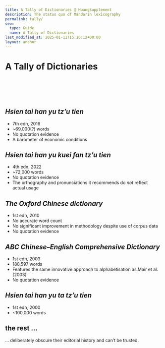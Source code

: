 ```yaml
---
title: A Tally of Dictionaries @ HuangSupplement
description: The status quo of Mandarin lexicography
permalink: tally/
seo:
  type: Guide
  name: A Tally of Dictionaries
last_modified_at: 2025-01-11T15:16:12+00:00
layout: anchor
---
```

# A Tally of Dictionaries
&nbsp;  
&nbsp;  
&nbsp;  
&nbsp;  
## _Hsien tai han yu tz’u tien_

- 7th edn, 2016
- ~69,000(?) words
- No quotation evidence
- A barometer of economic conditions

## _Hsien tai han yu kuei fan tz’u tien_

- 4th edn, 2022
- ~72,000 words
- No quotation evidence
- The orthography and pronunciations it recommends do _not_ reflect actual usage

## _The Oxford Chinese dictionary_

- 1st edn, 2010
- No accurate word count 
- No significant improvement in methodology despite use of corpus data
- No quotation evidence

## _ABC Chinese–English Comprehensive Dictionary_

- 1st edn, 2003
- 188,597 words
- Features the same innovative approach to alphabetisation as Mair et al. (2003)
- No quotation evidence

## _Hsien tai han yu ta tz’u tien_

- 1st edn, 2000
- ~100,000 words

## the rest …
… deliberately obscure their editorial history and can’t be trusted.
